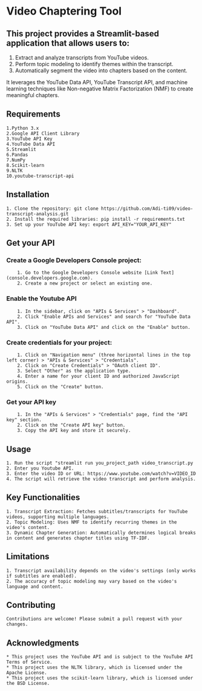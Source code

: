 #                            **Video Chaptering Tool**

## This project provides a Streamlit-based application that allows users to:
  1. Extract and analyze transcripts from YouTube videos.
  2. Perform topic modeling to identify themes within the transcript.
  3. Automatically segment the video into chapters based on the content.

It leverages the YouTube Data API, YouTube Transcript API, and machine learning techniques like Non-negative Matrix Factorization (NMF) to create meaningful chapters.

## **Requirements**
    1.Python 3.x
    2.Google API Client Library
    3.YouTube API Key
    4.YouTube Data API
    5.Streamlit
    6.Pandas
    7.NumPy
    8.Scikit-learn
    9.NLTK
    10.youtube-transcript-api

## **Installation**
    1. Clone the repository: git clone https://github.com/Adi-ti09/video-transcript-analysis.git
    2. Install the required libraries: pip install -r requirements.txt
    3. Set up your YouTube API key: export API_KEY="YOUR_API_KEY"

## **Get your API**

   ### **Create a Google Developers Console project:**
        1. Go to the Google Developers Console website [Link Text](console.developers.google.com).
        2. Create a new project or select an existing one.
    
   ### **Enable the Youtube API**
        1. In the sidebar, click on "APIs & Services" > "Dashboard".
        2. Click "Enable APIs and Services" and search for "YouTube Data API".
        3. Click on "YouTube Data API" and click on the "Enable" button.

   ### **Create credentials for your project:**
        1. Click on "Navigation menu" (three horizontal lines in the top left corner) > "APIs & Services" > "Credentials".
        2. Click on "Create Credentials" > "OAuth client ID".
        3. Select "Other" as the application type.
        4. Enter a name for your client ID and authorized JavaScript origins.
        5. Click on the "Create" button.

   ### **Get your API key**
        1. In the "APIs & Services" > "Credentials" page, find the "API key" section.
        2. Click on the "Create API key" button.
        3. Copy the API key and store it securely.

## **Usage**
    1. Run the script "streamlit run you_project_path video_transcript.py
    2. Enter you Youtube API.
    3. Enter the video ID or URL: https://www.youtube.com/watch?v=VIDEO_ID
    4. The script will retrieve the video transcript and perform analysis.

## **Key Functionalities**
    1. Transcript Extraction: Fetches subtitles/transcripts for YouTube videos, supporting multiple languages.
    2. Topic Modeling: Uses NMF to identify recurring themes in the video's content.
    3. Dynamic Chapter Generation: Automatically determines logical breaks in content and generates chapter titles using TF-IDF.

## **Limitations**
    1. Transcript availability depends on the video's settings (only works if subtitles are enabled).
    2. The accuracy of topic modeling may vary based on the video's language and content.

## **Contributing**
    Contributions are welcome! Please submit a pull request with your changes.

## **Acknowledgments**
    * This project uses the YouTube API and is subject to the YouTube API Terms of Service.
    * This project uses the NLTK library, which is licensed under the Apache License.
    * This project uses the scikit-learn library, which is licensed under the BSD License.



        




